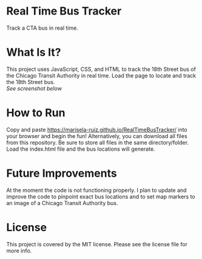 # Real Time Bus Tracker

Track a CTA bus in real time. 

# What Is It?

This project uses JavaScript, CSS, and HTML to track the 18th Street bus of the Chicago Transit Authority in real time. Load the page to locate and track the 18th Street bus. <br> 
*See screenshot below*


# How to Run

Copy and paste https://marisela-ruiz.github.io/RealTimeBusTracker/ into your browser and begin the fun! Alternatively, you can download all files from this repository. Be sure to store all files in the same directory/folder. Load the index.html file and the bus locations will generate. 

# Future Improvements

At the moment the code is not functioning properly. I plan to update and improve the code to pinpoint exact bus locations and to set map markers to an image of a Chicago Transit Authority bus. 

# License

This project is covered by the MIT license. Please see the license file for more info. 
